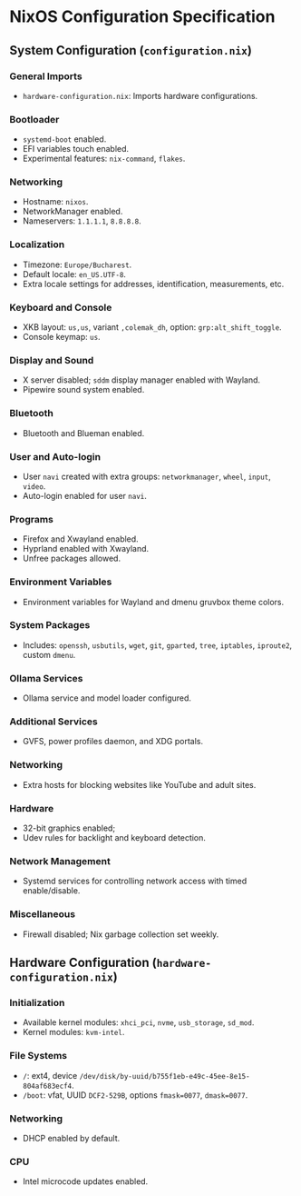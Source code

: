 # NixOS Configuration Specification

## System Configuration (`configuration.nix`)

### General Imports
- `hardware-configuration.nix`: Imports hardware configurations.

### Bootloader
- `systemd-boot` enabled.
- EFI variables touch enabled.
- Experimental features: `nix-command`, `flakes`.

### Networking
- Hostname: `nixos`.
- NetworkManager enabled.
- Nameservers: `1.1.1.1`, `8.8.8.8`.

### Localization
- Timezone: `Europe/Bucharest`.
- Default locale: `en_US.UTF-8`.
- Extra locale settings for addresses, identification, measurements, etc.

### Keyboard and Console
- XKB layout: `us,us`, variant `,colemak_dh`, option: `grp:alt_shift_toggle`.
- Console keymap: `us`.

### Display and Sound
- X server disabled; `sddm` display manager enabled with Wayland.
- Pipewire sound system enabled.

### Bluetooth
- Bluetooth and Blueman enabled.

### User and Auto-login
- User `navi` created with extra groups: `networkmanager`, `wheel`, `input`, `video`.
- Auto-login enabled for user `navi`.

### Programs
- Firefox and Xwayland enabled.
- Hyprland enabled with Xwayland.
- Unfree packages allowed.

### Environment Variables
- Environment variables for Wayland and dmenu gruvbox theme colors.

### System Packages
- Includes: `openssh`, `usbutils`, `wget`, `git`, `gparted`, `tree`, `iptables`, `iproute2`, custom `dmenu`.

### Ollama Services
- Ollama service and model loader configured.

### Additional Services
- GVFS, power profiles daemon, and XDG portals.

### Networking
- Extra hosts for blocking websites like YouTube and adult sites.

### Hardware
- 32-bit graphics enabled;
- Udev rules for backlight and keyboard detection.

### Network Management
- Systemd services for controlling network access with timed enable/disable.

### Miscellaneous
- Firewall disabled; Nix garbage collection set weekly.

## Hardware Configuration (`hardware-configuration.nix`)

### Initialization
- Available kernel modules: `xhci_pci`, `nvme`, `usb_storage`, `sd_mod`.
- Kernel modules: `kvm-intel`.

### File Systems
- `/`: ext4, device `/dev/disk/by-uuid/b755f1eb-e49c-45ee-8e15-804af683ecf4`.
- `/boot`: vfat, UUID `DCF2-529B`, options `fmask=0077`, `dmask=0077`.

### Networking
- DHCP enabled by default.

### CPU
- Intel microcode updates enabled.
